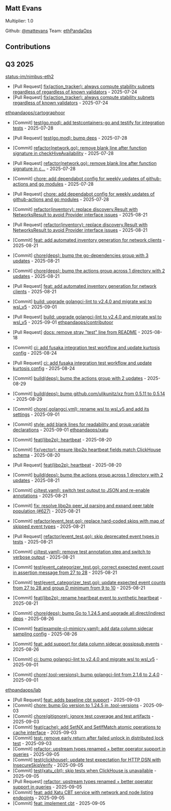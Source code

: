 
## Matt Evans
Multiplier: 1.0

Github: [@mattevans](https://github.com/mattevans)
Team: [ethPandaOps](https://github.com/ethpandaops)


## Contributions

## Q3 2025


[status-im/nimbus-eth2](https://github.com/status-im/nimbus-eth2)
* [Pull Request] [fix(action_tracker): always compute stability subnets regardless of regardless of known validators](https://github.com/status-im/nimbus-eth2/pull/7324) - 2025-07-24
* [Pull Request] [fix(action_tracker): always compute stability subnets regardless of known validators](https://github.com/status-im/nimbus-eth2/pull/7323) - 2025-07-24

[ethpandaops/cartographoor](https://github.com/ethpandaops/cartographoor)
* [Commit] [test(go.mod): add testcontainers-go and testify for integration tests](https://github.com/ethpandaops/cartographoor/commit/7a4d48e2d274f3813b27c00ac238c54ecb1d2e8f) - 2025-07-28
* [Pull Request] [test(go.mod): bump deps](https://github.com/ethpandaops/cartographoor/pull/13) - 2025-07-28
* [Commit] [refactor(network.go): remove blank line after function signature in checkHiveAvailability](https://github.com/ethpandaops/cartographoor/commit/ff9c6fa4af9c98c85343d04213e49c49ad70c4cd) - 2025-07-28
* [Pull Request] [refactor(network.go): remove blank line after function signature in c…](https://github.com/ethpandaops/cartographoor/pull/12) - 2025-07-28
* [Commit] [chore: add dependabot config for weekly updates of github-actions and go modules](https://github.com/ethpandaops/cartographoor/commit/ce2e24b67fb480dad534c35bec981274d62a7a05) - 2025-07-28
* [Pull Request] [chore: add dependabot config for weekly updates of github-actions and go modules](https://github.com/ethpandaops/cartographoor/pull/11) - 2025-07-28

* [Commit] [refactor(inventory): replace discovery.Result with NetworksResult to avoid Provider interface issues](https://github.com/ethpandaops/cartographoor/commit/6b3df69cd87bcf36e43df3e4d9224894ca198423) - 2025-08-21
* [Pull Request] [refactor(inventory): replace discovery.Result with NetworksResult to avoid Provider interface issues](https://github.com/ethpandaops/cartographoor/pull/21) - 2025-08-21
* [Commit] [feat: add automated inventory generation for network clients](https://github.com/ethpandaops/cartographoor/commit/ccc1c56055570a6a8bd3e0f2bfd3efd1f4414380) - 2025-08-21
* [Commit] [chore(deps): bump the go-dependencies group with 3 updates](https://github.com/ethpandaops/cartographoor/commit/78b9eba13b4b9c647b24a5f78f51854a4491c129) - 2025-08-21
* [Commit] [chore(deps): bump the actions group across 1 directory with 2 updates](https://github.com/ethpandaops/cartographoor/commit/bf1beaf6b365fe2da8aee77bf9a2071470bb2acf) - 2025-08-21
* [Pull Request] [feat: add automated inventory generation for network clients](https://github.com/ethpandaops/cartographoor/pull/20) - 2025-08-21
* [Commit] [build: upgrade golangci-lint to v2.4.0 and migrate wsl to wsl_v5](https://github.com/ethpandaops/cartographoor/commit/9c69c57ec9a0cecd60d156a384e23c0982b16856) - 2025-09-01
* [Pull Request] [build: upgrade golangci-lint to v2.4.0 and migrate wsl to wsl_v5](https://github.com/ethpandaops/cartographoor/pull/26) - 2025-09-01
[ethpandaops/contributoor](https://github.com/ethpandaops/contributoor)
* [Pull Request] [docs: remove stray "test" line from README](https://github.com/ethpandaops/contributoor/pull/138) - 2025-08-18

* [Commit] [ci: add fusaka integration test workflow and update kurtosis config](https://github.com/ethpandaops/contributoor/commit/a3613ff7a0c8fc72e028ce741f2c9b28d59a7c3e) - 2025-08-24
* [Pull Request] [ci: add fusaka integration test workflow and update kurtosis config](https://github.com/ethpandaops/contributoor/pull/139) - 2025-08-24
* [Commit] [build(deps): bump the actions group with 2 updates](https://github.com/ethpandaops/contributoor/commit/21ff73953c0333a88bddc569f389dedc8f4c50e9) - 2025-08-29
* [Commit] [build(deps): bump github.com/ulikunitz/xz from 0.5.11 to 0.5.14](https://github.com/ethpandaops/contributoor/commit/55968c9feba3e4cdff92fdce95bd45b111aabcb1) - 2025-08-29
* [Commit] [chore(.golangci.yml): rename wsl to wsl_v5 and add its settings](https://github.com/ethpandaops/contributoor/commit/c4d88e7c65c1e026cf8cc797d49c286e79fa2ea7) - 2025-09-01
* [Commit] [style: add blank lines for readability and group variable declarations](https://github.com/ethpandaops/contributoor/commit/7a6be41b714770e9b7ebd60aa516262371f79b8d) - 2025-09-01
[ethpandaops/xatu](https://github.com/ethpandaops/xatu)
* [Commit] [feat(libp2p): heartbeat](https://github.com/ethpandaops/xatu/commit/e0b608e1bc89e515df25b8954cf64fc9be20f2a1) - 2025-08-20
* [Commit] [fix(vector): ensure libp2p heartbeat fields match ClickHouse schema](https://github.com/ethpandaops/xatu/commit/c50696bfd15f0566025dcc716e77c1ff5c8a1575) - 2025-08-20
* [Pull Request] [feat(libp2p): heartbeat](https://github.com/ethpandaops/xatu/pull/629) - 2025-08-20
* [Commit] [build(deps): bump the actions group across 1 directory with 2 updates](https://github.com/ethpandaops/xatu/commit/6bf44b1c7ba008b26541a1538c239a6168e871d6) - 2025-08-21
* [Commit] [ci(test.yaml): switch test output to JSON and re-enable annotations](https://github.com/ethpandaops/xatu/commit/556b160fba6d8fed5b749f8770c10f1e1523d6e3) - 2025-08-21
* [Commit] [fix: resolve libp2p peer_id parsing and expand peer table population (#627)](https://github.com/ethpandaops/xatu/commit/ac4841d0fd2a6528fb916b3342574e2846b96fa7) - 2025-08-21
* [Commit] [refactor(event_test.go): replace hard-coded skips with map of skipped event types](https://github.com/ethpandaops/xatu/commit/569129ee20927996b0188e2d1cf78276fdd3181a) - 2025-08-21
* [Pull Request] [refactor(event_test.go): skip deprecated event types in tests](https://github.com/ethpandaops/xatu/pull/631) - 2025-08-21
* [Commit] [ci(test.yaml): remove test annotation step and switch to verbose output](https://github.com/ethpandaops/xatu/commit/3db5b6480514f951e55f34993588fcf470b7aae6) - 2025-08-21
* [Commit] [test(event_categorizer_test.go): correct expected event count in assertion message from 27 to 28](https://github.com/ethpandaops/xatu/commit/db768dcc9148495f34d33c398f230f669c7c0128) - 2025-08-21
* [Commit] [test(event_categorizer_test.go): update expected event counts from 27 to 28 and group D minimum from 9 to 10](https://github.com/ethpandaops/xatu/commit/b05e3bcaefb53418ed09b3c15643a653d80cb403) - 2025-08-21
* [Commit] [feat(libp2p): rename heartbeat event to synthetic heartbeat](https://github.com/ethpandaops/xatu/commit/393b88ec33e710153249ddfbb5ed6db97b67810f) - 2025-08-21
* [Commit] [chore(deps): bump Go to 1.24.5 and upgrade all direct/indirect deps](https://github.com/ethpandaops/xatu/commit/7fc134ce1472fcd742dcd8634ab2374445af02ae) - 2025-08-26
* [Commit] [feat(example-cl-mimicry.yaml): add data column sidecar sampling config](https://github.com/ethpandaops/xatu/commit/4206651a6b204d2bcf18c1fe1f281c426f7b951d) - 2025-08-26
* [Commit] [feat: add support for data column sidecar gossipsub events](https://github.com/ethpandaops/xatu/commit/1bcdbaaad3d66b914995374259ad650ad805ced8) - 2025-08-26
* [Commit] [ci: bump golangci-lint to v2.4.0 and migrate wsl to wsl_v5](https://github.com/ethpandaops/xatu/commit/9958c4d9d926b357259d55bf2f2739be4af7498e) - 2025-09-01
* [Commit] [chore(.tool-versions): bump golangci-lint from 2.1.6 to 2.4.0](https://github.com/ethpandaops/xatu/commit/9522af3f19884a53b9c1efbc022dc321c267fe2f) - 2025-09-01

[ethpandaops/lab](https://github.com/ethpandaops/lab)
* [Pull Request] [feat: adds baseline cbt support](https://github.com/ethpandaops/lab/pull/53) - 2025-09-03
* [Commit] [chore: bump Go version to 1.24.5 in .tool-versions](https://github.com/ethpandaops/lab/commit/0d597fba5122b2989ae1e37ede69ea984bcb7261) - 2025-09-03
* [Commit] [chore(gitignore): ignore test coverage and test artifacts](https://github.com/ethpandaops/lab/commit/57b0bf28a70796b9bad1ce14d3c33aa0bfac264d) - 2025-09-03
* [Commit] [feat(cache): add SetNX and SetIfMatch atomic operations to cache interface](https://github.com/ethpandaops/lab/commit/3aab54fb11b9203c9295e7ec14f19586bdd16553) - 2025-09-03
* [Commit] [test: remove early return after failed unlock in distributed lock test](https://github.com/ethpandaops/lab/commit/313afdd4f44950cb557c0b918e28b6c341539684) - 2025-09-03
* [Commit] [refactor: upstream types renamed + better operator support in queries](https://github.com/ethpandaops/lab/commit/3027f102528bdb5de71a77ac7d0a46d428921365) - 2025-09-05
* [Commit] [test(clickhouse): update test expectation for HTTP DSN with InsecureSkipVerify](https://github.com/ethpandaops/lab/commit/6777f24f597b5f584feff7ff44615fb1a72627c4) - 2025-09-05
* [Commit] [test(xatu_cbt): skip tests when ClickHouse is unavailable](https://github.com/ethpandaops/lab/commit/096f5114c1d644ecd72702fedc9d33f71d26c8e6) - 2025-09-05
* [Pull Request] [refactor: upstream types renamed + better operator support in queries](https://github.com/ethpandaops/lab/pull/54) - 2025-09-05
* [Commit] [feat: add Xatu CBT service with network and node listing endpoints](https://github.com/ethpandaops/lab/commit/1f983099e454920632e4cce49d4fa357f03d2341) - 2025-09-05
* [Commit] [feat: implement cbt](https://github.com/ethpandaops/lab/commit/fa35a695c661e545f22158bf7a3d1b40eca6fec4) - 2025-09-05
